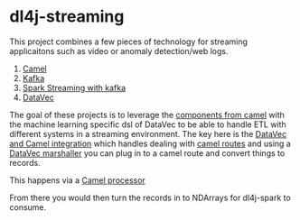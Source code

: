# dl4j-streaming

This project combines a few pieces of technology for streaming applicaitons such as video or anomaly detection/web logs.

1. [Camel](http://camel.apache.org)
2. [Kafka](http://kafka.apache.org)
3. [Spark Streaming with kafka](http://spark.apache.org/docs/latest/streaming-kafka-integration.html)
4. [DataVec](https://github.com/deeplearning4j/DataVec)

The goal of these projects is to leverage the [components from camel](http://camel.apache.org/components.html)
with the machine learning specific dsl of DataVec to be able to handle ETL with different systems
in a streaming environment. The key here is the [DataVec and Camel integration](https://github.com/deeplearning4j/DataVec/tree/master/datavec-camel)
which handles dealing with [camel routes](http://camel.apache.org/architecture.html) and using a [DataVec marshaller](https://github.com/deeplearning4j/DataVec/blob/master/datavec-camel/src/main/java/org/datavec/camel/component/csv/marshaller/ListStringInputMarshaller.java)
you can plug in to a camel route and convert things to records. 

This happens via  a [Camel processor](http://camel.apache.org/processor.html) 

From there you would then turn the records in to NDArrays for dl4j-spark to consume.
   